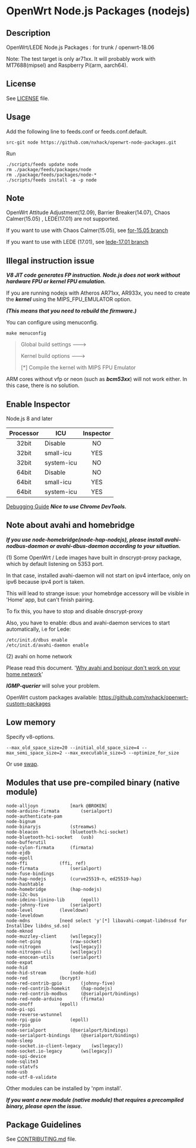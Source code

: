 # OpenWrt Node.js Packages (nodejs)

## Description

OpenWrt/LEDE Node.js Packages : for trunk / openwrt-18.06

Note: The test target is only ar71xx. It will probably work with MT7688(mipsel) and Raspberry Pi(arm, aarch64).

## License

See [LICENSE](LICENSE) file.

## Usage

Add the following line to feeds.conf or feeds.conf.default.
```
src-git node https://github.com/nxhack/openwrt-node-packages.git
```

Run
```
./scripts/feeds update node
rm ./package/feeds/packages/node
rm ./package/feeds/packages/node-*
./scripts/feeds install -a -p node
```

## Note
OpenWrt Attitude Adjustment(12.09), Barrier Breaker(14.07), Chaos Calmer(15.05) , LEDE(17.01) are not supported.

If you want to use with Chaos Calmer(15.05), see [for-15.05 branch](https://github.com/nxhack/openwrt-node-packages/tree/for-15.05)

If you want to use with LEDE (17.01), see [lede-17.01 branch](https://github.com/nxhack/openwrt-node-packages/tree/lede-17.01)


## Illegal instruction issue

***V8 JIT code generates FP instruction. Node.js does not work without hardware FPU or kernel FPU emulation.***

If you are running nodejs with Atheros AR71xx, AR933x, you need to create the ***kernel*** using the MIPS_FPU_EMULATOR option.

***(This means that you need to rebuild the firmware.)***

You can configure using menuconfig.
```
make menuconfig
```
> Global build settings  --->
>
> Kernel build options  --->
>
>  [*] Compile the kernel with MIPS FPU Emulator

ARM cores without vfp or neon (such as ***bcm53xx***) will not work either. In this case, there is no solution.

## Enable Inspector
Node.js 8 and later

| Processor | ICU | Inspector |
| :---: | --- | :---: |
| 32bit | Disable | NO |
| 32bit | small-icu | YES |
| 32bit | system-icu | NO |
| 64bit | Disable | NO |
| 64bit | small-icu | YES |
| 64bit | system-icu | YES |

 [Debugging Guide](https://nodejs.org/en/docs/guides/debugging-getting-started/) ***Nice to use Chrome DevTools.***

## Note about avahi and homebridge
***If you use node-homebridge(node-hap-nodejs), please install avahi-nodbus-daemon or avahi-dbus-daemon according to your situation.***

(1)
Some OpenWrt / Lede images have built in dnscrypt-proxy package, which by default listening on 5353 port.

In that case, installed avahi-daemon will not start on ipv4 interface, only on ipv6 because ipv4 port is taken.

This will lead to strange issue: your homebrdge accessory will be visible in 'Home' app, but can't finish pairing.

To fix this, you have to stop and disable dnscrypt-proxy

Also, you have to enable: dbus and avahi-daemon services to start automatically, i.e for Lede:

```
/etc/init.d/dbus enable
/etc/init.d/avahi-daemon enable
```

(2)
avahi on home network

Please read this document. '[Why avahi and bonjour don't work on your home network](https://bitbucket.org/marc_culler/querierd/)'

***IGMP-querier*** will solve your problem.

OpenWrt custom packages available: https://github.com/nxhack/openwrt-custom-packages

## Low memory
Specify v8-options.

```
--max_old_space_size=20 --initial_old_space_size=4 --max_semi_space_size=2 --max_executable_size=5 --optimize_for_size
```

Or use [swap](https://openwrt.org/docs/guide-user/storage/fstab?s[]=swap).

## Modules that use pre-compiled binary (native module)
```
node-alljoyn			[mark @BROKEN]
node-arduino-firmata		(serialport)
node-authenticate-pam
node-bignum
node-binaryjs			(streamws)
node-bleacon			(bluetooth-hci-socket)
node-bluetooth-hci-socket	(usb)
node-bufferutil
node-cylon-firmata		(firmata)
node-ejdb
node-epoll
node-ffi			(ffi, ref)
node-firmata			(serialport)
node-fuse-bindings
node-hap-nodejs			(curve25519-n, ed25519-hap)
node-hashtable
node-homebridge			(hap-nodejs)
node-i2c-bus
node-ideino-linino-lib		(epoll)
node-johnny-five		(serialport)
node-level			(leveldown)
node-leveldown
node-mdns			[need select 'y'[*] libavahi-compat-libdnssd for InstallDev libdns_sd.so]
node-mknod
node-muzzley-client		(ws[legacy])
node-net-ping			(raw-socket)
node-nitrogen			(ws[legacy])
node-nitrogen-cli		(ws[legacy])
node-enocean-utils		(serialport)
node-expat
node-hid
node-hid-stream			(node-hid)
node-red			(bcrypt)
node-red-contrib-gpio		(johnny-five)
node-red-contrib-homekit	(hap-nodejs)
node-red-contrib-modbus		(@serialport/bindings)
node-red-node-arduino		(firmata)
node-onoff			(epoll)
node-pi-spi
node-reverse-wstunnel
node-rpi-gpio			(epoll)
node-rpio
node-serialport			(@serialport/bindings)
node-serialport-bindings	(@serialport/bindings)
node-sleep
node-socket.io-client-legacy	(ws[legacy])
node-socket.io-legacy		(ws[legacy])
node-spi-device
node-sqlite3
node-statvfs
node-usb
node-utf-8-validate
```
Other modules can be installed by 'npm install'.

***If you want a new module (native module) that requires a precompiled binary, please open the issue.***

## Package Guidelines

See [CONTRIBUTING.md](https://github.com/openwrt/packages/blob/master/CONTRIBUTING.md) file.
